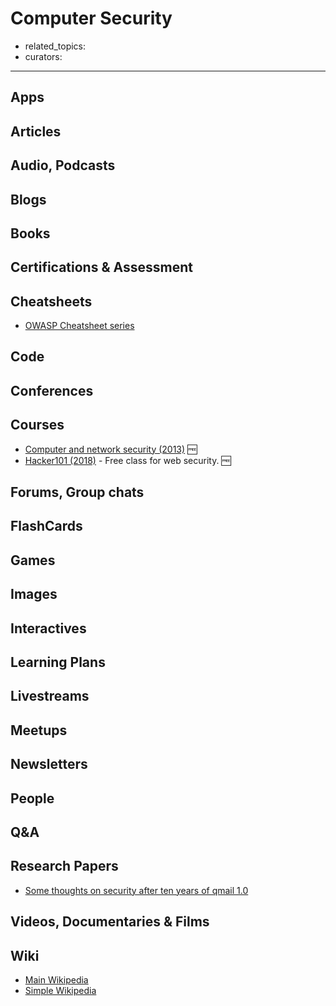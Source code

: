 # Computer Security

- related_topics:
- curators:

------

## Apps

## Articles

## Audio, Podcasts

## Blogs

## Books

## Certifications & Assessment

## Cheatsheets

- [OWASP Cheatsheet series](https://github.com/OWASP/CheatSheetSeries/tree/master/cheatsheets)

## Code

## Conferences

## Courses

- [Computer and network security (2013)](https://courseware.stanford.edu/pg/courses/lectures/349991) 🆓
- [Hacker101 (2018)](https://github.com/Hacker0x01/hacker101) - Free class for web security. 🆓

## Forums, Group chats

## FlashCards

## Games

## Images

## Interactives

## Learning Plans

## Livestreams

## Meetups

## Newsletters

## People

## Q&A

## Research Papers

- [Some thoughts on security after ten years of qmail 1.0](http://cr.yp.to/qmail/qmailsec-20071101.pdf)

## Videos, Documentaries & Films

## Wiki
- [Main Wikipedia](https://en.wikipedia.org/wiki/Computer_security)
- [Simple Wikipedia](https://simple.wikipedia.org/wiki/Computer_security)

